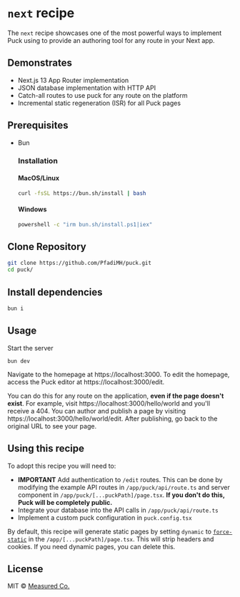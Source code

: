 # `next` recipe

The `next` recipe showcases one of the most powerful ways to implement Puck using to provide an authoring tool for any route in your Next app.

## Demonstrates

- Next.js 13 App Router implementation
- JSON database implementation with HTTP API
- Catch-all routes to use puck for any route on the platform
- Incremental static regeneration (ISR) for all Puck pages

## Prerequisites

- Bun

  ### Installation

  #### MacOS/Linux

  ```bash
  curl -fsSL https://bun.sh/install | bash
  ```

  #### Windows

  ```bash
  powershell -c "irm bun.sh/install.ps1|iex"
  ```

## Clone Repository

```bash
git clone https://github.com/PfadiMH/puck.git
cd puck/
```

## Install dependencies

```bash
bun i
```

## Usage

Start the server

```
bun dev
```

Navigate to the homepage at https://localhost:3000. To edit the homepage, access the Puck editor at https://localhost:3000/edit.

You can do this for any route on the application, **even if the page doesn't exist**. For example, visit https://localhost:3000/hello/world and you'll receive a 404. You can author and publish a page by visiting https://localhost:3000/hello/world/edit. After publishing, go back to the original URL to see your page.

## Using this recipe

To adopt this recipe you will need to:

- **IMPORTANT** Add authentication to `/edit` routes. This can be done by modifying the example API routes in `/app/puck/api/route.ts` and server component in `/app/puck/[...puckPath]/page.tsx`. **If you don't do this, Puck will be completely public.**
- Integrate your database into the API calls in `/app/puck/api/route.ts`
- Implement a custom puck configuration in `puck.config.tsx`

By default, this recipe will generate static pages by setting `dynamic` to [`force-static`](https://nextjs.org/docs/app/api-reference/file-conventions/route-segment-config#dynamic) in the `/app/[...puckPath]/page.tsx`. This will strip headers and cookies. If you need dynamic pages, you can delete this.

## License

MIT © [Measured Co.](https://github.com/measuredco)

```

```
